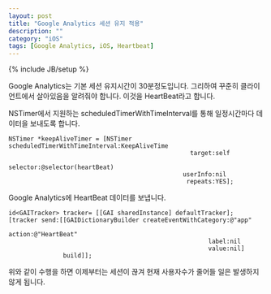 ```yaml
---
layout: post
title: "Google Analytics 세션 유지 적용"
description: ""
category: "iOS"
tags: [Google Analytics, iOS, Heartbeat]
---
```

{% include JB/setup %}

Google Analytics는 기본 세션 유지시간이 30분정도입니다. 그리하여 꾸준히 클라이언트에서 살아있음을 알려줘야 합니다. 이것을 HeartBeat라고 합니다.

NSTimer에서 지원하는 scheduledTimerWithTimeInterval를 통해 일정시간마다 데이터을 보내도록 합니다.

	NSTimer *keepAliveTimer = [NSTimer scheduledTimerWithTimeInterval:KeepAliveTime
                                                      target:self
                                                    selector:@selector(heartBeat)
                                                    userInfo:nil
                                                     repeats:YES];


Google Analytics에 HeartBeat 데이터를 보냅니다.

	id<GAITracker> tracker= [[GAI sharedInstance] defaultTracker];
    [tracker send:[[GAIDictionaryBuilder createEventWithCategory:@"app"
                                                          action:@"HeartBeat"
                                                           label:nil
                                                           value:nil]
                   build]];

위와 같이 수행을 하면 이제부터는 세션이 끊겨 현재 사용자수가 줄어들 일은 발생하지 않게 됩니다.